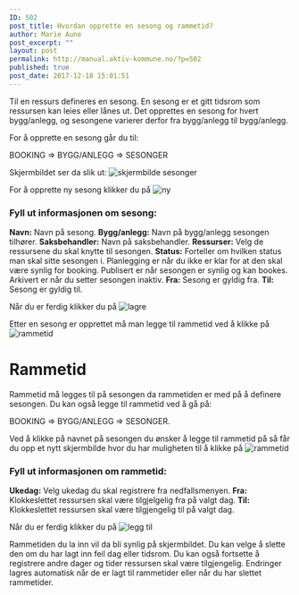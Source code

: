 ```yaml
---
ID: 502
post_title: Hvordan opprette en sesong og rammetid?
author: Marie Aune
post_excerpt: ""
layout: post
permalink: http://manual.aktiv-kommune.no/?p=502
published: true
post_date: 2017-12-18 15:01:51
---
```

Til en ressurs defineres en sesong. En sesong er et gitt tidsrom som ressursen kan leies eller lånes ut. Det opprettes en sesong for hvert bygg/anlegg, og sesongene varierer derfor fra bygg/anlegg til bygg/anlegg.

For å opprette en sesong går du til:

BOOKING => BYGG/ANLEGG => SESONGER 

Skjermbildet ser da slik ut:
![skjermbilde sesonger](http://manual.aktiv-kommune.no/wp-content/uploads/2017/12/skjermbildesesonger.png)

For å opprette ny sesong klikker du på 
![ny](http://manual.aktiv-kommune.no/wp-content/uploads/2017/12/NY.png)


### Fyll ut informasjonen om sesong:
**Navn:** Navn på sesong.
**Bygg/anlegg:** Navn på bygg/anlegg sesongen tilhører.
**Saksbehandler:** Navn på saksbehandler.
**Ressurser:** Velg de ressursene du skal knytte til sesongen.
**Status:** Forteller om hvilken status man skal sitte sesongen i. Planlegging er når du ikke er klar for at den skal være synlig for booking. Publisert er når sesongen er synlig og kan bookes. Arkivert er når du setter sesongen inaktiv. 
**Fra:** Sesong er gyldig fra.
**Til:** Sesong er gyldig til. 


Når du er ferdig klikker du på 
![lagre](http://manual.aktiv-kommune.no/wp-content/uploads/2017/12/lagre.png)

Etter en sesong er opprettet må man legge til rammetid ved å klikke på 
![rammetid](http://manual.aktiv-kommune.no/wp-content/uploads/2017/12/skjermbilderammetid.png) 

# Rammetid

Rammetid må legges til på sesongen da rammetiden er med på å definere sesongen. 
Du kan også legge til rammetid ved å gå på:

BOOKING => BYGG/ANLEGG => SESONGER. 

Ved å klikke på navnet på sesongen du ønsker å legge til rammetid på så får du opp et nytt skjermbilde hvor du har muligheten til å klikke på 
![rammetid](http://manual.aktiv-kommune.no/wp-content/uploads/2017/12/skjermbilderammetid.png) 

### Fyll ut informasjonen om rammetid: 
**Ukedag:** Velg ukedag du skal registrere fra nedfallsmenyen.
**Fra:** Klokkeslettet ressursen skal være tilgjelgelig fra på valgt dag.
**Til:** Klokkeslettet ressursen skal være tilgjengelig til på valgt dag. 

Når du er ferdig klikker du på 
![legg til](http://manual.aktiv-kommune.no/wp-content/uploads/2017/12/leggtil.png)


Rammetiden du la inn vil da bli synlig på skjermbildet. Du kan velge å slette den om du har lagt inn feil dag eller tidsrom. Du kan også fortsette å registrere andre dager og tider ressursen skal være tilgjengelig. Endringer lagres automatisk når de er lagt til rammetider eller når du har slettet rammetider.